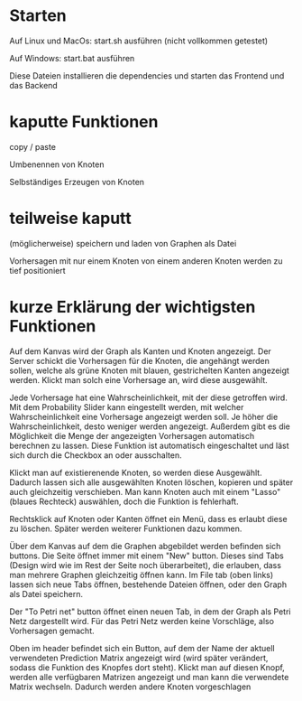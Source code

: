 # Starten

Auf Linux und MacOs: start.sh ausführen (nicht vollkommen getestet)

Auf Windows: start.bat ausführen

Diese Dateien installieren die dependencies und starten das Frontend und das Backend

# kaputte Funktionen

copy / paste

Umbenennen von Knoten

Selbständiges Erzeugen von Knoten

# teilweise kaputt

(möglicherweise) speichern und laden von Graphen als Datei

Vorhersagen mit nur einem Knoten von einem anderen Knoten werden zu tief positioniert

# kurze Erklärung der wichtigsten Funktionen

Auf dem Kanvas wird der Graph als Kanten und Knoten angezeigt. Der Server schickt die Vorhersagen für die Knoten, die angehängt werden sollen, welche als grüne Knoten mit blauen, gestrichelten Kanten angezeigt werden. Klickt man solch eine Vorhersage an, wird diese ausgewählt.

Jede Vorhersage hat eine Wahrscheinlichkeit, mit der diese getroffen wird. Mit dem Probability Slider kann eingestellt werden, mit welcher Wahrscheinlichkeit eine Vorhersage angezeigt werden soll. Je höher die Wahrscheinlichkeit, desto weniger werden angezeigt. Außerdem gibt es die Möglichkeit die Menge der angezeigten Vorhersagen automatisch berechnen zu lassen. Diese Funktion ist automatisch eingeschaltet und läst sich durch die Checkbox an oder ausschalten.

Klickt man auf existierenende Knoten, so werden diese Ausgewählt. Dadurch lassen sich alle ausgewählten Knoten löschen, kopieren und später auch gleichzeitig verschieben.
Man kann Knoten auch mit einem "Lasso" (blaues Rechteck) auswählen, doch die Funktion is fehlerhaft.

Rechtsklick auf Knoten oder Kanten öffnet ein Menü, dass es erlaubt diese zu löschen. Später werden weiterer Funktionen dazu kommen.

Über dem Kanvas auf dem die Graphen abgebildet werden befinden sich buttons. Die Seite öffnet immer mit einem "New" button. Dieses sind Tabs (Design wird wie im Rest der Seite noch überarbeitet), die erlauben, dass man mehrere Graphen gleichzeitig öffnen kann. Im File tab (oben links) lassen sich neue Tabs öffnen, bestehende Dateien öffnen, oder den Graph als Datei speichern.

Der "To Petri net" button öffnet einen neuen Tab, in dem der Graph als Petri Netz dargestellt wird. Für das Petri Netz werden keine Vorschläge, also Vorhersagen gemacht.

Oben im header befindet sich ein Button, auf dem der Name der aktuell verwendeten Prediction Matrix angezeigt wird (wird später verändert, sodass die Funktion des Knopfes dort steht). Klickt man auf diesen Knopf, werden alle verfügbaren Matrizen angezeigt und man kann die verwendete Matrix wechseln. Dadurch werden andere Knoten vorgeschlagen

